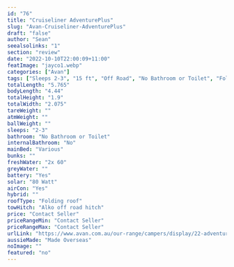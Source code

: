 ```yaml
---
id: "76"
title: "Cruiseliner AdventurePlus"
slug: "Avan-Cruiseliner-AdventurePlus"
draft: "false"
author: "Sean"
seealsolinks: "1"
section: "review"
date: "2022-10-10T22:00:09+11:00"
featImage: "jayco1.webp"
categories: ["Avan"]
tags: ["Sleeps 2-3", "15 ft", "Off Road", "No Bathroom or Toilet", "Folding roof", "Price Unknown"]
totalLength: "5.765"
bodyLength: "4.44"
totalHeight: "1.9"
totalWidth: "2.075"
tareWeight: ""
atmWeight: ""
ballWeight: ""
sleeps: "2-3"
bathroom: "No Bathroom or Toilet"
internalBathroom: "No"
mainBed: "Various"
bunks: ""
freshWater: "2x 60"
greyWater: ""
battery: "Yes"
solar: "80 Watt"
airCon: "Yes"
hybrid: ""
roofType: "Folding roof"
towHitch: "Alko off road hitch"
price: "Contact Seller"
priceRangeMin: "Contact Seller"
priceRangeMax: "Contact Seller"
urlLink: "https://www.avan.com.au/our-range/campers/display/22-adventureplus"
aussieMade: "Made Overseas"
noImage: ""
featured: "no"
---
```


